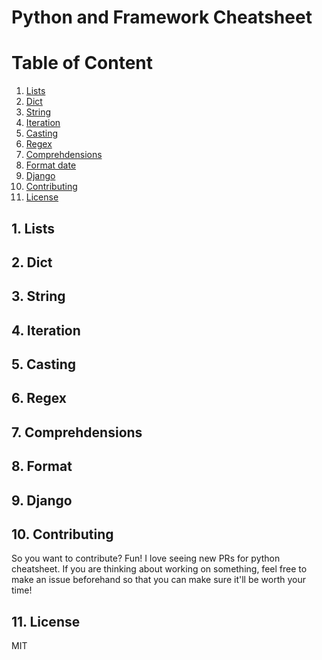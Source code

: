 # Python and Framework Cheatsheet

# Table of Content

1. [Lists](#1-lists)
2. [Dict](#2-dict)
3. [String](#3-string)
4. [Iteration](#4-iteration)
5. [Casting](#5-casting)
6. [Regex](#6-regex)
7. [Comprehdensions](#7-comprehdensions)
8. [Format date](#8-format-date)
9. [Django](#9-django)
10. [Contributing](10-contributing)
11. [License](#11-license)

## 1. Lists
## 2. Dict
## 3. String
## 4. Iteration
## 5. Casting
## 6. Regex
## 7. Comprehdensions
## 8. Format
## 9. Django
## 10. Contributing

So you want to contribute? Fun! I love seeing new PRs for python cheatsheet. If you are thinking about working on something, feel free to make an issue beforehand so that you can make sure it'll be worth your time!

## 11. License

MIT